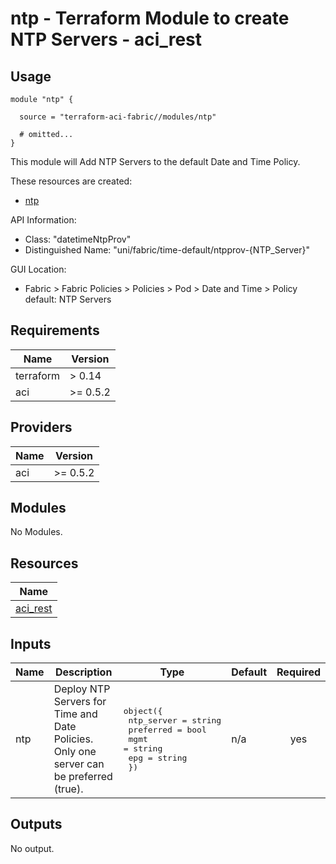# ntp - Terraform Module to create NTP Servers - aci_rest

## Usage

```hcl
module "ntp" {

  source = "terraform-aci-fabric//modules/ntp"

  # omitted...
}
```

This module will Add NTP Servers to the default Date and Time Policy.

These resources are created:

* [ntp](https://registry.terraform.io/providers/CiscoDevNet/aci/latest/docs/resources/rest)

API Information:

* Class: "datetimeNtpProv"
* Distinguished Name: "uni/fabric/time-default/ntpprov-{NTP_Server}"

GUI Location:

* Fabric > Fabric Policies > Policies > Pod > Date and Time > Policy default: NTP Servers

<!-- BEGINNING OF PRE-COMMIT-TERRAFORM DOCS HOOK -->
## Requirements

| Name | Version |
|------|---------|
| terraform | > 0.14 |
| aci | >= 0.5.2 |

## Providers

| Name | Version |
|------|---------|
| aci | >= 0.5.2 |

## Modules

No Modules.

## Resources

| Name |
|------|
| [aci_rest](https://registry.terraform.io/providers/ciscodevnet/aci/0.5.2/docs/resources/rest) |

## Inputs

| Name | Description | Type | Default | Required |
|------|-------------|------|---------|:--------:|
| ntp | Deploy NTP Servers for Time and Date Policies. Only one server can be preferred (true). | <pre>object({<br>    ntp_server = string<br>    preferred  = bool<br>    mgmt       = string<br>    epg        = string<br>  })</pre> | n/a | yes |

## Outputs

No output.
<!-- END OF PRE-COMMIT-TERRAFORM DOCS HOOK -->